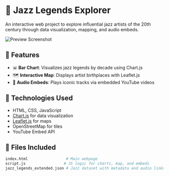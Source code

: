 # 🎷 Jazz Legends Explorer

An interactive web project to explore influential jazz artists of the 20th century through data visualization, mapping, and audio embeds.

![Preview Screenshot](preview.png) <!-- Optional if you upload a screenshot -->

## 🌟 Features

- 📊 **Bar Chart**: Visualizes jazz legends by decade using Chart.js  
- 🗺 **Interactive Map**: Displays artist birthplaces with Leaflet.js  
- 🎵 **Audio Embeds**: Plays iconic tracks via embedded YouTube videos  

## 🧠 Technologies Used

- HTML, CSS, JavaScript
- [Chart.js](https://www.chartjs.org/) for data visualization
- [Leaflet.js](https://leafletjs.com/) for maps
- OpenStreetMap for tiles
- YouTube Embed API

## 📁 Files Included

```bash
index.html                 # Main webpage
script.js                 # JS logic for charts, map, and embeds
jazz_legends_extended.json # Jazz dataset with metadata and audio links
